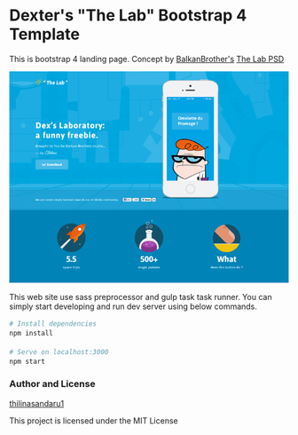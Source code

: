 # Dexter's "The Lab" Bootstrap 4 Template

This is bootstrap 4 landing page. Concept by [BalkanBrother's](https://dribbble.com/BalkanBrothers) [The Lab PSD](https://dribbble.com/shots/1330023-Dexter-s-The-Lab-Website-Design-Freebie-PSD)

![Dexters Lab](/screenshot/screenshot.png?raw=true)

This web site use sass preprocessor and gulp task task runner.
You can simply start developing and run dev server using below commands.

```bash
# Install dependencies
npm install

# Serve on localhost:3000
npm start
```
### Author and License
[thilinasandaru1](https://www.thilinasandaru1.com/)

This project is licensed under the MIT License